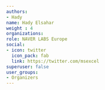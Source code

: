 ```yaml
---
authors:
- Hady
name: Hady Elsahar
weight : 4
organizations:
role: NAVER LABS Europe 
social:
- icon: twitter
  icon_pack: fab
  link: https://twitter.com/msexcel
superuser: false
user_groups:
- Organizers
---
```



